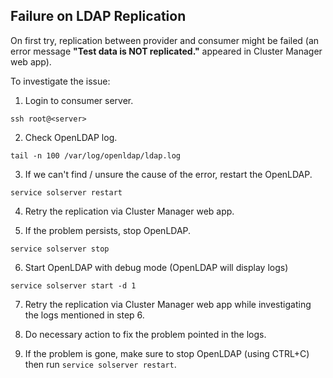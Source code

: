 ## Failure on LDAP Replication

On first try, replication between provider and consumer might be failed (an error message **"Test data is NOT replicated."** appeared in Cluster Manager web app). 

To investigate the issue:

1. Login to consumer server.

```
ssh root@<server>
```

2. Check OpenLDAP log.

```
tail -n 100 /var/log/openldap/ldap.log
```

3. If we can't find / unsure the cause of the error, restart the OpenLDAP.

```
service solserver restart
```

4. Retry the replication via Cluster Manager web app.

5. If the problem persists, stop OpenLDAP.

```
service solserver stop
```

6. Start OpenLDAP with debug mode (OpenLDAP will display logs)

```
service solserver start -d 1
```

7. Retry the replication via Cluster Manager web app while investigating the logs mentioned in step 6.

8. Do necessary action to fix the problem pointed in the logs.

9. If the problem is gone, make sure to stop OpenLDAP (using CTRL+C) then run `service solserver restart`.